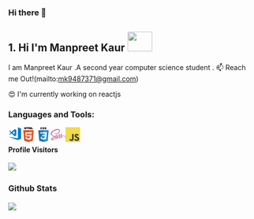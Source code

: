 ### Hi there 👋
## 1. Hi I'm Manpreet Kaur <img width="50px" height="40px" src="https://i.pinimg.com/originals/03/68/c2/0368c21a37cce3e3628ff8eeccc4e2a4.gif">
I am Manpreet Kaur .A second year computer science student .
:mailbox: Reach me Out!(mailto:mk9487371@gmail.com)

:heart_eyes: I'm currently working on reactjs<br>

### Languages and Tools:

<img align="left" alt="Visual Studio Code" width="26px" src="https://raw.githubusercontent.com/github/explore/80688e429a7d4ef2fca1e82350fe8e3517d3494d/topics/visual-studio-code/visual-studio-code.png" />
<img align="left" alt="HTML5" width="30px" src="https://raw.githubusercontent.com/github/explore/80688e429a7d4ef2fca1e82350fe8e3517d3494d/topics/html/html.png" />
<img align="left" alt="CSS3" width="30px" src="https://raw.githubusercontent.com/github/explore/80688e429a7d4ef2fca1e82350fe8e3517d3494d/topics/css/css.png" />
<img align="left" alt="Sass" width="30px" src="https://raw.githubusercontent.com/github/explore/80688e429a7d4ef2fca1e82350fe8e3517d3494d/topics/sass/sass.png" />
<img align="left" alt="JavaScript" width="30px" src="https://raw.githubusercontent.com/github/explore/80688e429a7d4ef2fca1e82350fe8e3517d3494d/topics/javascript/javascript.png"/><br>

#### Profile Visitors
 <img src="https://komarev.com/ghpvc/?username=manpreet244&label=Profile%20views&color=0e75b6&style=flat"/>

### Github Stats 

<img align="center" src="https://github-readme-stats.vercel.app/api?username=manpreet244&show_icons=true&hide_border=true&theme=radical"/><br>

